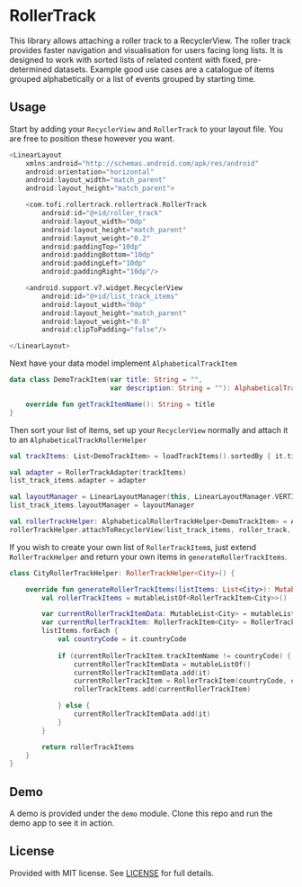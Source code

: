 # RollerTrack
This library allows attaching a roller track to a RecyclerView. The roller track provides faster navigation and visualisation for users 
facing long lists. It is designed to work with sorted lists of related content with fixed, pre-determined datasets. Example good use cases
are a catalogue of items grouped alphabetically or a list of events grouped by starting time.

## Usage
Start by adding your `RecyclerView` and `RollerTrack` to your layout file. You are free to position these however you want.

```kotlin
<LinearLayout
    xmlns:android="http://schemas.android.com/apk/res/android"
    android:orientation="horizontal"
    android:layout_width="match_parent"
    android:layout_height="match_parent">

    <com.tofi.rollertrack.rollertrack.RollerTrack
        android:id="@+id/roller_track"
        android:layout_width="0dp"
        android:layout_height="match_parent"
        android:layout_weight="0.2"
        android:paddingTop="10dp"
        android:paddingBottom="10dp"
        android:paddingLeft="10dp"
        android:paddingRight="10dp"/>

    <android.support.v7.widget.RecyclerView
        android:id="@+id/list_track_items"
        android:layout_width="0dp"
        android:layout_height="match_parent"
        android:layout_weight="0.8"
        android:clipToPadding="false"/>

</LinearLayout>
```

Next have your data model implement `AlphabeticalTrackItem`

```kotlin
data class DemoTrackItem(var title: String = "",
                         var description: String = ""): AlphabeticalTrackItem {

    override fun getTrackItemName(): String = title
}
```

Then sort your list of items, set up your `RecyclerView` normally and attach it to an `AlphabeticalTrackRollerHelper`

```kotlin
val trackItems: List<DemoTrackItem> = loadTrackItems().sortedBy { it.title }

val adapter = RollerTrackAdapter(trackItems)
list_track_items.adapter = adapter

val layoutManager = LinearLayoutManager(this, LinearLayoutManager.VERTICAL, false)
list_track_items.layoutManager = layoutManager

val rollerTrackHelper: AlphabeticalRollerTrackHelper<DemoTrackItem> = AlphabeticalRollerTrackHelper()
rollerTrackHelper.attachToRecyclerView(list_track_items, roller_track, trackItems)
```

If you wish to create your own list of `RollerTrackItem`s, just extend `RollerTrackHelper` and return your own items in `generateRollerTrackItems`.

```kotlin
class CityRollerTrackHelper: RollerTrackHelper<City>() {

    override fun generateRollerTrackItems(listItems: List<City>): MutableList<RollerTrackItem<City>> {
        val rollerTrackItems = mutableListOf<RollerTrackItem<City>>()

        var currentRollerTrackItemData: MutableList<City> = mutableListOf()
        var currentRollerTrackItem: RollerTrackItem<City> = RollerTrackItem("", currentRollerTrackItemData)
        listItems.forEach {
            val countryCode = it.countryCode
            
            if (currentRollerTrackItem.trackItemName != countryCode) {
                currentRollerTrackItemData = mutableListOf()
                currentRollerTrackItemData.add(it)
                currentRollerTrackItem = RollerTrackItem(countryCode, currentRollerTrackItemData)
                rollerTrackItems.add(currentRollerTrackItem)

            } else {
                currentRollerTrackItemData.add(it)
            }
        }

        return rollerTrackItems
    }
}
```

## Demo
A demo is provided under the `demo` module. Clone this repo and run the demo app to see it in action.

## License
Provided with MIT license. See [LICENSE](LICENSE.md) for full details.
